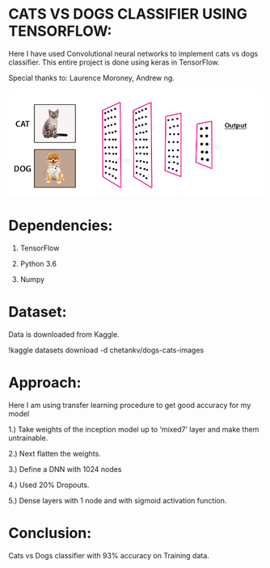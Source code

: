 # CATS VS DOGS CLASSIFIER USING TENSORFLOW:

Here I have used Convolutional neural networks to implement cats vs dogs classifier. This entire project is done using keras in TensorFlow. 

Special thanks to: Laurence Moroney, Andrew ng. 


![](img.gif)
 

# Dependencies:

1.	TensorFlow

2.	Python 3.6

3.	Numpy


# Dataset:

Data is downloaded from Kaggle. 

!kaggle datasets download -d chetankv/dogs-cats-images

# Approach:

Here I am using transfer learning procedure to get good accuracy for my model

1.)	 Take weights of the inception model up to ‘mixed7’ layer and make them untrainable.

2.)	 Next flatten the weights.

3.)	Define a DNN with 1024 nodes

4.)	Used 20% Dropouts.

5.)	Dense layers with 1 node and with sigmoid activation function.                  

# Conclusion:

Cats vs Dogs classifier with 93% accuracy on Training data.

